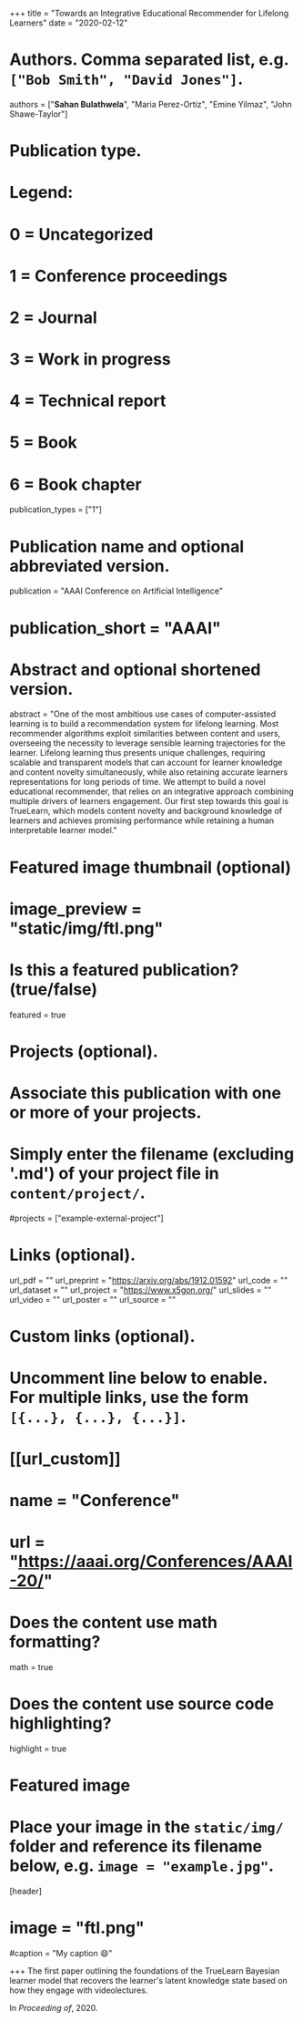 +++
title = "Towards an Integrative Educational Recommender for Lifelong Learners"
date = "2020-02-12"

# Authors. Comma separated list, e.g. `["Bob Smith", "David Jones"]`.

authors = ["**Sahan Bulathwela**", "Maria Perez-Ortiz", "Emine Yilmaz", "John Shawe-Taylor"]

# Publication type.
# Legend:
# 0 = Uncategorized
# 1 = Conference proceedings
# 2 = Journal
# 3 = Work in progress
# 4 = Technical report
# 5 = Book
# 6 = Book chapter
publication_types = ["1"]

# Publication name and optional abbreviated version.
publication = "AAAI Conference on Artificial Intelligence"
# publication_short = "AAAI"

# Abstract and optional shortened version.

abstract = "One of the most ambitious use cases of computer-assisted learning is to build a recommendation system for lifelong learning. Most recommender algorithms exploit similarities between content and users, overseeing the necessity to leverage sensible learning trajectories for the learner. Lifelong learning thus presents unique challenges, requiring scalable and transparent models that can account for learner knowledge and content novelty simultaneously, while also retaining accurate learners representations for long periods of time. We attempt to build a novel educational recommender, that relies on an integrative approach combining multiple drivers of learners engagement. Our first step towards this goal is TrueLearn, which models content novelty and background knowledge of learners and achieves promising performance while retaining a human interpretable learner model."
# Featured image thumbnail (optional)
# image_preview = "static/img/ftl.png"

# Is this a featured publication? (true/false)
featured = true

# Projects (optional).
#   Associate this publication with one or more of your projects.
#   Simply enter the filename (excluding '.md') of your project file in `content/project/`.
#projects = ["example-external-project"]

# Links (optional).
url_pdf = ""
url_preprint = "https://arxiv.org/abs/1912.01592"
url_code = ""
url_dataset = ""
url_project = "https://www.x5gon.org/"
url_slides = ""
url_video = ""
url_poster = ""
url_source = ""

# Custom links (optional).
#   Uncomment line below to enable. For multiple links, use the form `[{...}, {...}, {...}]`.
# [[url_custom]]
# name = "Conference"
# url = "https://aaai.org/Conferences/AAAI-20/"

# Does the content use math formatting?
math = true

# Does the content use source code highlighting?
highlight = true
  
# Featured image
# Place your image in the `static/img/` folder and reference its filename below, e.g. `image = "example.jpg"`.
[header]
# image = "ftl.png"
#caption = "My caption :smile:"

+++
The first paper outlining the foundations of the TrueLearn Bayesian learner model that recovers the learner's latent knowledge state based on how they engage with videolectures.

In *Proceeding of*, 2020. 
